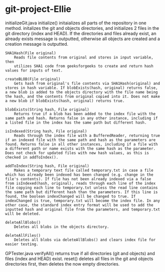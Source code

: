 # git-project-Ellie
initializeGit.java
    initialize()
        initaializes all parts of the repository in one method.
        initalizes the git and objects directories, and initializes 2 files in the git directory (index and HEAD).
        If the directories and files already exist, an already exists message is outputted, otherwise all objects are created and a creation message is outputted. 

    SHA1Hash(File original)
        Reads file contents from original and stores in input variable, then
        utilizes SHA1 code from geeksforgeeks to create and return hash values for inputs of text.

    createBLOB(File original)
        Gets hash from original's file contents via SHA1Hash(original) and stores in hash variable. If blobExists(hash, original) returns false, a new blob is added to the objects directory with the file name being the hash, and the contents from original copied into it. Does not make a new blob if blobExists(hash, original) returns true.

    blobExists(String hash, File original)
        Returns true if a blob has been added to the index file with the same path and hash. Returns false in any other instance, including if a listed file in the index has the same path but different hash. 

    isIndexed(String hash, File original)
        Reads through the index file with a BufferedReader, returning true if an indexed file with the same path and hash as the parameters are found. Returns false in all other instances, including if a file with a different path or name exists with the same hash as the parameter. Does not check for updated files with new hash values, as this is checked in addToIndex().

    addToIndex(String hash, File original)
        Makes a temporary text file called temporary.txt in case a file which has already been indexed has been changed (e.g. change in the file's contents). If file has not been already indexed via a false from isIndexed(hash, original), reads through each line of the index file copying each line to temporary.txt unless the read line contains the same path but different hash than the parameters. If this line is found, the boolean indexChanged will be changed to true. If indexChanged is true, temporary.txt will become the index file. In any other case, the standard index entry format will be used to add the inputted hash and original file from the parameters, and temporary.txt will be deleted.

    deleteAllBlobs()
        Deletes all blobs in the objects directory.
    
    deleteAllFiles()
        Deletes all blobs via deleteAllBlobs() and clears index file for easier testing.

GPTester.java
    verifyAll()
        returns true if all directories (git and objects) and files (index and HEAD) exist.
    reset()
        deletes all files in the git and objects directories first, then deletes the now empty directories.